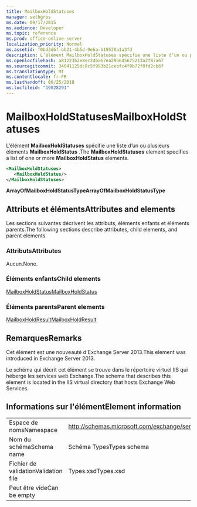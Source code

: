 ```yaml
---
title: MailboxHoldStatuses
manager: sethgros
ms.date: 09/17/2015
ms.audience: Developer
ms.topic: reference
ms.prod: office-online-server
localization_priority: Normal
ms.assetid: f0bd3d6f-bb21-4b5d-9e6a-b19530a1a3fd
description: L’élément MailboxHoldStatuses spécifie une liste d’un ou plusieurs éléments MailboxHoldStatus.
ms.openlocfilehash: a81223b2e8ec24ba67ea29b645675213a2f87a67
ms.sourcegitcommit: 34041125dc8c5f993b21cebfc4f8b72f0fd2cb6f
ms.translationtype: MT
ms.contentlocale: fr-FR
ms.lasthandoff: 06/25/2018
ms.locfileid: "19828291"
---
```

# <a name="mailboxholdstatuses"></a><span data-ttu-id="dce2d-103">MailboxHoldStatuses</span><span class="sxs-lookup"><span data-stu-id="dce2d-103">MailboxHoldStatuses</span></span>

<span data-ttu-id="dce2d-104">L’élément **MailboxHoldStatuses** spécifie une liste d’un ou plusieurs éléments **MailboxHoldStatus** .</span><span class="sxs-lookup"><span data-stu-id="dce2d-104">The **MailboxHoldStatuses** element specifies a list of one or more **MailboxHoldStatus** elements.</span></span> 
  
```XML
<MailboxHoldStatuses>
   <MailboxHoldStatus/>
</MailboxHoldStatuses>
```

<span data-ttu-id="dce2d-105">**ArrayOfMailboxHoldStatusType**</span><span class="sxs-lookup"><span data-stu-id="dce2d-105">**ArrayOfMailboxHoldStatusType**</span></span>

## <a name="attributes-and-elements"></a><span data-ttu-id="dce2d-106">Attributs et éléments</span><span class="sxs-lookup"><span data-stu-id="dce2d-106">Attributes and elements</span></span>

<span data-ttu-id="dce2d-107">Les sections suivantes décrivent les attributs, éléments enfants et éléments parents.</span><span class="sxs-lookup"><span data-stu-id="dce2d-107">The following sections describe attributes, child elements, and parent elements.</span></span>
  
### <a name="attributes"></a><span data-ttu-id="dce2d-108">Attributs</span><span class="sxs-lookup"><span data-stu-id="dce2d-108">Attributes</span></span>

<span data-ttu-id="dce2d-109">Aucun.</span><span class="sxs-lookup"><span data-stu-id="dce2d-109">None.</span></span>
  
### <a name="child-elements"></a><span data-ttu-id="dce2d-110">Éléments enfants</span><span class="sxs-lookup"><span data-stu-id="dce2d-110">Child elements</span></span>

[<span data-ttu-id="dce2d-111">MailboxHoldStatus</span><span class="sxs-lookup"><span data-stu-id="dce2d-111">MailboxHoldStatus</span></span>](mailboxholdstatus.md)
  
### <a name="parent-elements"></a><span data-ttu-id="dce2d-112">Éléments parents</span><span class="sxs-lookup"><span data-stu-id="dce2d-112">Parent elements</span></span>

[<span data-ttu-id="dce2d-113">MailboxHoldResult</span><span class="sxs-lookup"><span data-stu-id="dce2d-113">MailboxHoldResult</span></span>](mailboxholdresult.md)
  
## <a name="remarks"></a><span data-ttu-id="dce2d-114">Remarques</span><span class="sxs-lookup"><span data-stu-id="dce2d-114">Remarks</span></span>

<span data-ttu-id="dce2d-115">Cet élément est une nouveauté d'Exchange Server 2013.</span><span class="sxs-lookup"><span data-stu-id="dce2d-115">This element was introduced in Exchange Server 2013.</span></span>
  
<span data-ttu-id="dce2d-116">Le schéma qui décrit cet élément se trouve dans le répertoire virtuel IIS qui héberge les services web Exchange.</span><span class="sxs-lookup"><span data-stu-id="dce2d-116">The schema that describes this element is located in the IIS virtual directory that hosts Exchange Web Services.</span></span>
  
## <a name="element-information"></a><span data-ttu-id="dce2d-117">Informations sur l'élément</span><span class="sxs-lookup"><span data-stu-id="dce2d-117">Element information</span></span>

|||
|:-----|:-----|
|<span data-ttu-id="dce2d-118">Espace de noms</span><span class="sxs-lookup"><span data-stu-id="dce2d-118">Namespace</span></span>  <br/> |http://schemas.microsoft.com/exchange/services/2006/types  <br/> |
|<span data-ttu-id="dce2d-119">Nom du schéma</span><span class="sxs-lookup"><span data-stu-id="dce2d-119">Schema name</span></span>  <br/> |<span data-ttu-id="dce2d-120">Schéma Types</span><span class="sxs-lookup"><span data-stu-id="dce2d-120">Types schema</span></span>  <br/> |
|<span data-ttu-id="dce2d-121">Fichier de validation</span><span class="sxs-lookup"><span data-stu-id="dce2d-121">Validation file</span></span>  <br/> |<span data-ttu-id="dce2d-122">Types.xsd</span><span class="sxs-lookup"><span data-stu-id="dce2d-122">Types.xsd</span></span>  <br/> |
|<span data-ttu-id="dce2d-123">Peut être vide</span><span class="sxs-lookup"><span data-stu-id="dce2d-123">Can be empty</span></span>  <br/> ||
   


